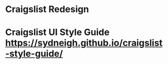 # Craigslist Redesign 
# Craigslist UI Style Guide  https://sydneigh.github.io/craigslist-style-guide/
 
